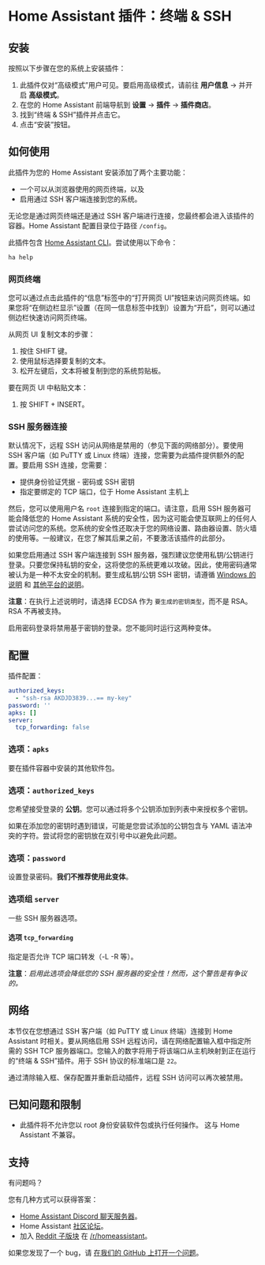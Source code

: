 # Home Assistant 插件：终端 & SSH

## 安装

按照以下步骤在您的系统上安装插件：

1. 此插件仅对“高级模式”用户可见。要启用高级模式，请前往 **用户信息** -> 并开启 **高级模式**。
2. 在您的 Home Assistant 前端导航到 **设置** -> **插件** -> **插件商店**。
3. 找到“终端 & SSH”插件并点击它。
4. 点击“安装”按钮。

## 如何使用

此插件为您的 Home Assistant 安装添加了两个主要功能：

- 一个可以从浏览器使用的网页终端，以及
- 启用通过 SSH 客户端连接到您的系统。

无论您是通过网页终端还是通过 SSH 客户端进行连接，您最终都会进入该插件的容器。Home Assistant 配置目录位于路径 `/config`。

此插件包含 [Home Assistant CLI](https://www.home-assistant.io/common-tasks/os#home-assistant-via-the-command-line)。尝试使用以下命令：

```bash
ha help
```

### 网页终端

您可以通过点击此插件的“信息”标签中的“打开网页 UI”按钮来访问网页终端。如果您将“在侧边栏显示”设置（在同一信息标签中找到）设置为“开启”，则可以通过侧边栏快速访问网页终端。

从网页 UI 复制文本的步骤：
1. 按住 SHIFT 键。
2. 使用鼠标选择要复制的文本。
3. 松开左键后，文本将被复制到您的系统剪贴板。

要在网页 UI 中粘贴文本：
1. 按 SHIFT + INSERT。

### SSH 服务器连接

默认情况下，远程 SSH 访问从网络是禁用的（参见下面的网络部分）。要使用 SSH 客户端（如 PuTTY 或 Linux 终端）连接，您需要为此插件提供额外的配置。要启用 SSH 连接，您需要：

- 提供身份验证凭据 - 密码或 SSH 密钥
- 指定要绑定的 TCP 端口，位于 Home Assistant 主机上

然后，您可以使用用户名 `root` 连接到指定的端口。请注意，启用 SSH 服务器可能会降低您的 Home Assistant 系统的安全性，因为这可能会使互联网上的任何人尝试访问您的系统。您系统的安全性还取决于您的网络设置、路由器设置、防火墙的使用等。一般建议，在您了解其后果之前，不要激活该插件的此部分。

如果您启用通过 SSH 客户端连接到 SSH 服务器，强烈建议您使用私钥/公钥进行登录。只要您保持私钥的安全，这将使您的系统更难以攻破。因此，使用密码通常被认为是一种不太安全的机制。要生成私钥/公钥 SSH 密钥，请遵循 [Windows 的说明][keygen-windows] 和 [其他平台的说明][keygen]。

**注意**：在执行上述说明时，请选择 ECDSA 作为 `要生成的密钥类型`，而不是 RSA。RSA 不再被支持。

启用密码登录将禁用基于密钥的登录。您不能同时运行这两种变体。

## 配置

插件配置：

```yaml
authorized_keys:
  - "ssh-rsa AKDJD3839...== my-key"
password: ''
apks: []
server:
  tcp_forwarding: false
```

### 选项：`apks`

要在插件容器中安装的其他软件包。

### 选项：`authorized_keys`

您希望接受登录的 **公钥**。您可以通过将多个公钥添加到列表中来授权多个密钥。

如果在添加您的密钥时遇到错误，可能是您尝试添加的公钥包含与 YAML 语法冲突的字符。尝试将您的密钥放在双引号中以避免此问题。

### 选项：`password`

设置登录密码。**我们不推荐使用此变体**。

### 选项组 `server`

一些 SSH 服务器选项。

#### 选项 `tcp_forwarding`

指定是否允许 TCP 端口转发（-L -R 等）。

**注意**：_启用此选项会降低您的 SSH 服务器的安全性！然而，这个警告是有争议的。_

## 网络

本节仅在您想通过 SSH 客户端（如 PuTTY 或 Linux 终端）连接到 Home Assistant 时相关。要从网络启用 SSH 远程访问，请在网络配置输入框中指定所需的 SSH TCP 服务器端口。您输入的数字将用于将该端口从主机映射到正在运行的“终端 & SSH”插件。用于 SSH 协议的标准端口是 `22`。

通过清除输入框、保存配置并重新启动插件，远程 SSH 访问可以再次被禁用。

## 已知问题和限制

- 此插件将不允许您以 root 身份安装软件包或执行任何操作。
  这与 Home Assistant 不兼容。

## 支持

有问题吗？

您有几种方式可以获得答案：

- [Home Assistant Discord 聊天服务器][discord]。
- Home Assistant [社区论坛][forum]。
- 加入 [Reddit 子版块][reddit] 在 [/r/homeassistant][reddit]。

如果您发现了一个 bug，请 [在我们的 GitHub 上打开一个问题][issue]。

[discord]: https://discord.gg/c5DvZ4e
[forum]: https://community.home-assistant.io
[issue]: https://github.com/home-assistant/addons/issues
[keygen-windows]: https://www.digitalocean.com/community/tutorials/how-to-create-ssh-keys-with-putty-to-connect-to-a-vps
[keygen]: https://docs.github.com/en/authentication/connecting-to-github-with-ssh/generating-a-new-ssh-key-and-adding-it-to-the-ssh-agent
[reddit]: https://reddit.com/r/homeassistant